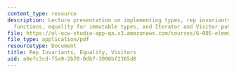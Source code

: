 ```yaml
---
content_type: resource
description: Lecture presentation on implementing types, rep invariants and abstraction
  functions, equality for immutable types, and Iterator and Visitor patterns.
file: https://ol-ocw-studio-app-qa.s3.amazonaws.com/courses/6-005-elements-of-software-construction-fall-2008/a0efc3cdf5a92b700db73090bf2365d8_MIT6_005f08_lec14.pdf
file_type: application/pdf
resourcetype: Document
title: Rep Invariants, Equality, Visitors
uid: a0efc3cd-f5a9-2b70-0db7-3090bf2365d8
---
```

